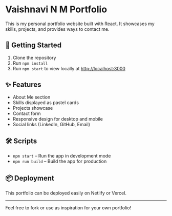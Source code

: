 # Vaishnavi N M Portfolio

This is my personal portfolio website built with React. It showcases my skills, projects, and provides ways to contact me.

## 🚀 Getting Started

1. Clone the repository
2. Run `npm install`
3. Run `npm start` to view locally at [http://localhost:3000](http://localhost:3000)

## ✨ Features

- About Me section
- Skills displayed as pastel cards
- Projects showcase
- Contact form
- Responsive design for desktop and mobile
- Social links (LinkedIn, GitHub, Email)

## 🛠️ Scripts

- `npm start` – Run the app in development mode
- `npm run build` – Build the app for production

## 📦 Deployment

This portfolio can be deployed easily on Netlify or Vercel.

---

Feel free to fork or use as inspiration for your own portfolio!